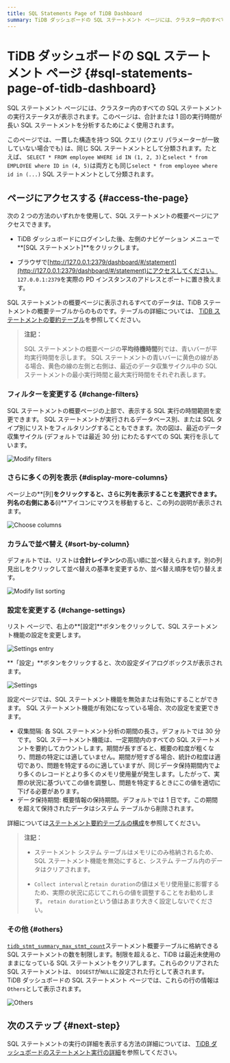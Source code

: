 ```yaml
---
title: SQL Statements Page of TiDB Dashboard
summary: TiDB ダッシュボードの SQL ステートメント ページには、クラスター内のすべての SQL ステートメントの実行ステータスが表示されます。このページは、合計または 1 回の実行時間が長い SQL ステートメントを分析するためによく使用されます。同じ SQL ステートメントとして分類される一貫した構造を持つ SQL クエリは、このページで表示されます。また、SQL ステートメントの概要ページでは、表示する SQL 実行の時間範囲を変更したり、さらに多くの列を表示したりすることができます。
---
```


# TiDB ダッシュボードの SQL ステートメント ページ {#sql-statements-page-of-tidb-dashboard}

SQL ステートメント ページには、クラスター内のすべての SQL ステートメントの実行ステータスが表示されます。このページは、合計または 1 回の実行時間が長い SQL ステートメントを分析するためによく使用されます。

このページでは、一貫した構造を持つ SQL クエリ (クエリ パラメーターが一致していない場合でも) は、同じ SQL ステートメントとして分類されます。たとえば、 `SELECT * FROM employee WHERE id IN (1, 2, 3)`と`select * from EMPLOYEE where ID in (4, 5)`は両方とも同じ`select * from employee where id in (...)` SQL ステートメントとして分類されます。

## ページにアクセスする {#access-the-page}

次の 2 つの方法のいずれかを使用して、SQL ステートメントの概要ページにアクセスできます。

-   TiDB ダッシュボードにログインした後、左側のナビゲーション メニューで**[SQL ステートメント]**をクリックします。

-   ブラウザで[http://127.0.0.1:2379/dashboard/#/statement](http://127.0.0.1:2379/dashboard/#/statement)にアクセスしてください。 `127.0.0.1:2379`を実際の PD インスタンスのアドレスとポートに置き換えます。

SQL ステートメントの概要ページに表示されるすべてのデータは、TiDB ステートメントの概要テーブルからのものです。テーブルの詳細については、 [TiDB ステートメントの要約テーブル](/statement-summary-tables.md)を参照してください。

> **注記：**
>
> SQL ステートメントの概要ページの**平均待機時間**列では、青いバーが平均実行時間を示します。 SQL ステートメントの青いバーに黄色の線がある場合、黄色の線の左側と右側は、最近のデータ収集サイクル中の SQL ステートメントの最小実行時間と最大実行時間をそれぞれ表します。

### フィルターを変更する {#change-filters}

SQL ステートメントの概要ページの上部で、表示する SQL 実行の時間範囲を変更できます。 SQL ステートメントが実行されるデータベース別、または SQL タイプ別にリストをフィルタリングすることもできます。次の図は、最近のデータ収集サイクル (デフォルトでは最近 30 分) にわたるすべての SQL 実行を示しています。

![Modify filters](https://docs-download.pingcap.com/media/images/docs/dashboard/dashboard-statement-filter-options.png)

### さらに多くの列を表示 {#display-more-columns}

ページ上の**[列]**をクリックすると、さらに列を表示することを選択できます。列名の右側にある**(i)**アイコンにマウスを移動すると、この列の説明が表示されます。

![Choose columns](https://docs-download.pingcap.com/media/images/docs/dashboard/dashboard-statement-columns-selector.png)

### カラムで並べ替え {#sort-by-column}

デフォルトでは、リストは**合計レイテンシ**の高い順に並べ替えられます。別の列見出しをクリックして並べ替えの基準を変更するか、並べ替え順序を切り替えます。

![Modify list sorting](https://docs-download.pingcap.com/media/images/docs/dashboard/dashboard-statement-change-order.png)

### 設定を変更する {#change-settings}

リスト ページで、右上の**[設定]**ボタンをクリックして、SQL ステートメント機能の設定を変更します。

![Settings entry](https://docs-download.pingcap.com/media/images/docs/dashboard/dashboard-statement-setting-entry.png)

**「設定」**ボタンをクリックすると、次の設定ダイアログボックスが表示されます。

![Settings](https://docs-download.pingcap.com/media/images/docs/dashboard/dashboard-statement-settings.png)

設定ページでは、SQL ステートメント機能を無効または有効にすることができます。 SQL ステートメント機能が有効になっている場合、次の設定を変更できます。

-   収集間隔: 各 SQL ステートメント分析の期間の長さ。デフォルトでは 30 分です。 SQL ステートメント機能は、一定期間内のすべての SQL ステートメントを要約してカウントします。期間が長すぎると、概要の粒度が粗くなり、問題の特定には適していません。期間が短すぎる場合、統計の粒度は適切であり、問​​題を特定するのに適していますが、同じデータ保持期間内でより多くのレコードとより多くのメモリ使用量が発生します。したがって、実際の状況に基づいてこの値を調整し、問題を特定するときにこの値を適切に下げる必要があります。
-   データ保持期間: 概要情報の保持期間。デフォルトでは 1 日です。この期間を超えて保持されたデータはシステム テーブルから削除されます。

詳細については[ステートメント要約テーブルの構成](/statement-summary-tables.md#parameter-configuration)を参照してください。

> **注記：**
>
> -   ステートメント システム テーブルはメモリにのみ格納されるため、SQL ステートメント機能を無効にすると、システム テーブル内のデータはクリアされます。
>
> -   `Collect interval`と`retain duration`の値はメモリ使用量に影響するため、実際の状況に応じてこれらの値を調整することをお勧めします。 `retain duration`という値はあまり大きく設定しないでください。

### その他 {#others}

[`tidb_stmt_summary_max_stmt_count`](/system-variables.md#tidb_stmt_summary_max_stmt_count-new-in-v40)ステートメント概要テーブルに格納できる SQL ステートメントの数を制限します。制限を超えると、TiDB は最近未使用のままになっている SQL ステートメントをクリアします。これらのクリアされた SQL ステートメントは、 `DIGEST`が`NULL`に設定された行として表されます。 TiDB ダッシュボードの SQL ステートメント ページでは、これらの行の情報は`Others`として表示されます。

![Others](https://docs-download.pingcap.com/media/images/docs/dashboard/dashboard-statement-other-row.png)

## 次のステップ {#next-step}

SQL ステートメントの実行の詳細を表示する方法の詳細については、 [TiDB ダッシュボードのステートメント実行の詳細](/dashboard/dashboard-statement-details.md)を参照してください。
